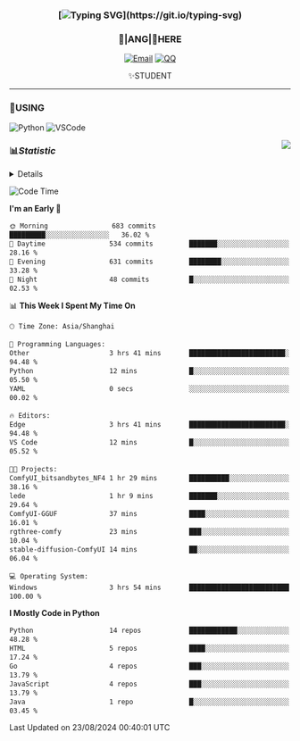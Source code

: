 <div align="center">


### [![Typing SVG](https://readme-typing-svg.herokuapp.com?size=25&duration=2500&color=8C43EA&vCenter=true&width=200&height=40&lines=%F0%9F%8C%B1ANGJustinl%F0%9F%8C%B1+!)](https://git.io/typing-svg)


### 🥛|**ANG**|🥛HERE



[![Email](https://img.shields.io/badge/Email-ANGJustin@163.com-6A5ACD?style=flat-square&logoColor=fff)](mailto:ANGJustinl@163.com)
[![QQ](https://img.shields.io/badge/QQ-77139032-98FB98?style=flat-square&logoColor=fff)](https://qm.qq.com/cgi-bin/qm/qr?k=mcs-cON_aPNfc3hO8-H7lWJHDX-5nKr7&noverify=0)




✨STUDENT 

</div>

---

### 🎨USING

![Python](https://img.shields.io/badge/-Python-blue?style=flat-square&logo=Python&logoColor=fff)
![VSCode](https://img.shields.io/badge/-VSCode-blue?style=flat-square&logo=visualstudiocode&logoColor=fff)


<a href="#">
  <img align="right" src="https://github-readme-stats.vercel.app/api?username=ANGJustinl&count_private=true&show_icons=true&hide_border=true&bg_color=15,f2f7fd,E0EAFC" />
</a>




### 📊*Statistic* 

<details>

<p align="center">
   <img src="github-metrics.svg" alt="typing-svg">
</p>

[![Github activity graph](https://github-readme-activity-graph.angforever.top/graph?username=ANGJustinl&theme=dracula)](https://github.com/ANGJustinl/ANGJustinl)
![image](https://github.com/ANGJustinl/ANGJustinl/assets/96008766/f6c957b8-b907-482a-8804-4c1f944d4b60)
</details>

<!--START_SECTION:waka-->
![Code Time](http://img.shields.io/badge/Code%20Time-249%20hrs%2024%20mins-blue)

**I'm an Early 🐤** 

```text
🌞 Morning                683 commits         █████████░░░░░░░░░░░░░░░░   36.02 % 
🌆 Daytime                534 commits         ███████░░░░░░░░░░░░░░░░░░   28.16 % 
🌃 Evening                631 commits         ████████░░░░░░░░░░░░░░░░░   33.28 % 
🌙 Night                  48 commits          █░░░░░░░░░░░░░░░░░░░░░░░░   02.53 % 
```


📊 **This Week I Spent My Time On** 

```text
🕑︎ Time Zone: Asia/Shanghai

💬 Programming Languages: 
Other                    3 hrs 41 mins       ████████████████████████░   94.48 % 
Python                   12 mins             █░░░░░░░░░░░░░░░░░░░░░░░░   05.50 % 
YAML                     0 secs              ░░░░░░░░░░░░░░░░░░░░░░░░░   00.02 % 

🔥 Editors: 
Edge                     3 hrs 41 mins       ████████████████████████░   94.48 % 
VS Code                  12 mins             █░░░░░░░░░░░░░░░░░░░░░░░░   05.52 % 

🐱‍💻 Projects: 
ComfyUI_bitsandbytes_NF4 1 hr 29 mins        ██████████░░░░░░░░░░░░░░░   38.16 % 
lede                     1 hr 9 mins         ███████░░░░░░░░░░░░░░░░░░   29.64 % 
ComfyUI-GGUF             37 mins             ████░░░░░░░░░░░░░░░░░░░░░   16.01 % 
rgthree-comfy            23 mins             ███░░░░░░░░░░░░░░░░░░░░░░   10.04 % 
stable-diffusion-ComfyUI 14 mins             ██░░░░░░░░░░░░░░░░░░░░░░░   06.04 % 

💻 Operating System: 
Windows                  3 hrs 54 mins       █████████████████████████   100.00 % 
```

**I Mostly Code in Python** 

```text
Python                   14 repos            ████████████░░░░░░░░░░░░░   48.28 % 
HTML                     5 repos             ████░░░░░░░░░░░░░░░░░░░░░   17.24 % 
Go                       4 repos             ███░░░░░░░░░░░░░░░░░░░░░░   13.79 % 
JavaScript               4 repos             ███░░░░░░░░░░░░░░░░░░░░░░   13.79 % 
Java                     1 repo              █░░░░░░░░░░░░░░░░░░░░░░░░   03.45 % 
```




 Last Updated on 23/08/2024 00:40:01 UTC
<!--END_SECTION:waka-->
